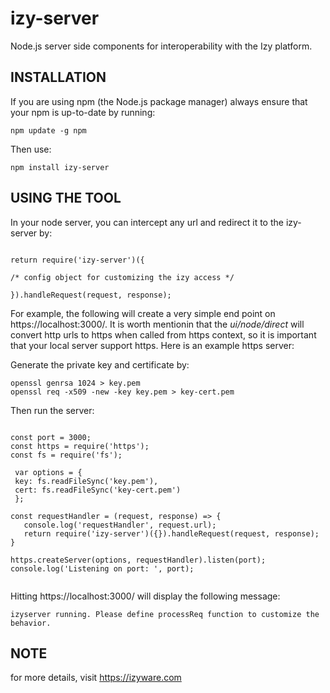 # izy-server
Node.js server side components for interoperability with the Izy platform.

## INSTALLATION

If you are using npm (the Node.js package manager) always ensure that your npm is up-to-date by running:

`npm update -g npm`  

Then use:

`npm install izy-server`

## USING THE TOOL

In your node server, you can intercept any url and redirect it to the izy-server by:

```

return require('izy-server')({

/* config object for customizing the izy access */

}).handleRequest(request, response);    
```

For example, the following will create a very simple end point on https://localhost:3000/. It is worth mentionin that the *ui/node/direct* will convert http urls to https when called from https context, so it is important that your local server support https. Here is an example https server:

Generate the private key and certificate by: 

```
openssl genrsa 1024 > key.pem
openssl req -x509 -new -key key.pem > key-cert.pem
```

Then run the server: 

```

const port = 3000;
const https = require('https');
const fs = require('fs');

 var options = {
 key: fs.readFileSync('key.pem'),
 cert: fs.readFileSync('key-cert.pem')
 };

const requestHandler = (request, response) => {
   console.log('requestHandler', request.url);
   return require('izy-server')({}).handleRequest(request, response);
}

https.createServer(options, requestHandler).listen(port);
console.log('Listening on port: ', port);


```

Hitting https://localhost:3000/ will display the following message:

```
izyserver running. Please define processReq function to customize the behavior.
```

## NOTE
for more details, visit https://izyware.com
